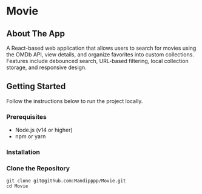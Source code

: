 # Movie

## About The App
A React-based web application that allows users to search for movies using the OMDb API, view details, and organize favorites into custom collections. Features include debounced search, URL-based filtering, local collection storage, and responsive design.

## Getting Started
Follow the instructions below to run the project locally.

### Prerequisites
- Node.js (v14 or higher)
- npm or yarn

### Installation
### Clone the Repository
```
git clone git@github.com:Mandipppp/Movie.git
cd Movie

```
